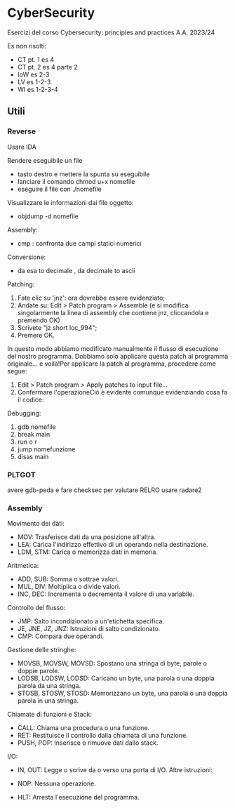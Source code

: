 # CyberSecurity

Esercizi del corso Cybersecurity: principles and practices A.A. 2023/24

Es non risolti:

- CT pt. 1 es 4
- CT pt. 2 es 4 parte 2
- IoW es 2-3
- LV es 1-2-3
- WI es 1-2-3-4

## Utili

### Reverse

Usare IDA

Rendere eseguibile un file

- tasto destro e mettere la spunta su eseguibile
- lanciare il comando chmod u+x nomefile
- eseguire il file con ./nomefile

Visualizzare le informazioni dai file oggetto:

- objdump -d nomefile

Assembly:

- cmp : confronta due campi statici numerici

Conversione:

- da esa to decimale , da decimale to ascii

Patching:

1. Fate clic su 'jnz': ora dovrebbe essere evidenziato; 
2. Andate su: Edit > Patch program > Assemble (e si modifica singolarmente la linea di assembly che contiene jnz, cliccandola e premendo OK)
3. Scrivete "jz short loc_994";
4. Premere OK.

In questo modo abbiamo modificato manualmente il flusso di esecuzione del nostro programma. Dobbiamo solo applicare questa patch al programma originale... e voilà!Per applicare la patch al programma, procedere come segue:

1. Edit > Patch program > Apply patches to input file...
2. Confermare l'operazioneCiò è evidente comunque evidenziando cosa fa il codice:


Debugging:

1. gdb nomefile
2. break main
3. run o r
4. jump nomefunzione
5. disas main

### PLTGOT

avere gdb-peda e fare checksec per valutare RELRO
usare radare2

### Assembly

Movimento dei dati:

- MOV: Trasferisce dati da una posizione all'altra.
- LEA: Carica l'indirizzo effettivo di un operando nella destinazione.
- LDM, STM: Carica o memorizza dati in memoria.

Aritmetica:

- ADD, SUB: Somma o sottrae valori.
- MUL, DIV: Moltiplica o divide valori.
- INC, DEC: Incrementa o decrementa il valore di una variabile.

Controllo del flusso:

- JMP: Salto incondizionato a un'etichetta specifica.
- JE, JNE, JZ, JNZ: Istruzioni di salto condizionato.
- CMP: Compara due operandi.

Gestione delle stringhe:

- MOVSB, MOVSW, MOVSD: Spostano una stringa di byte, parole o doppie parole.
- LODSB, LODSW, LODSD: Caricano un byte, una parola o una doppia parola da una stringa.
- STOSB, STOSW, STOSD: Memorizzano un byte, una parola o una doppia parola in una stringa.

Chiamate di funzioni e Stack:

- CALL: Chiama una procedura o una funzione.
- RET: Restituisce il controllo dalla chiamata di una funzione.
- PUSH, POP: Inserisce o rimuove dati dallo stack.

I/O:

- IN, OUT: Legge o scrive da o verso una porta di I/O.
Altre istruzioni:

- NOP: Nessuna operazione.
- HLT: Arresta l'esecuzione del programma.